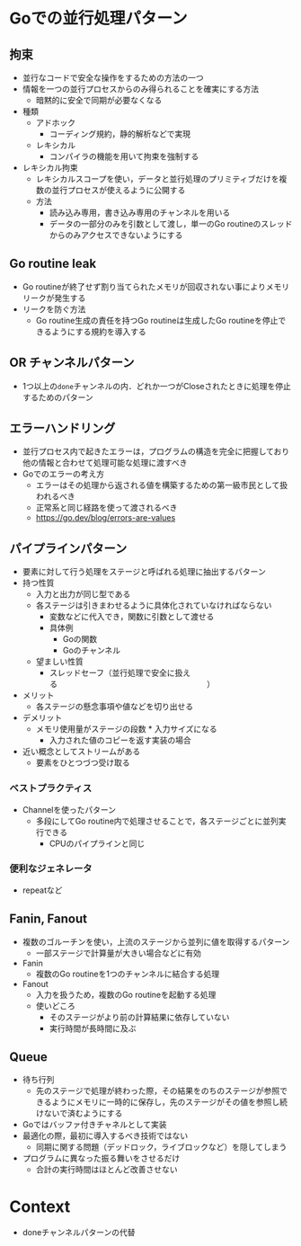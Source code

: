 # Goでの並行処理パターン

## 拘束
- 並行なコードで安全な操作をするための方法の一つ
- 情報を一つの並行プロセスからのみ得られることを確実にする方法
    - 暗黙的に安全で同期が必要なくなる
- 種類
    - アドホック
        - コーディング規約，静的解析などで実現
    - レキシカル
        - コンパイラの機能を用いて拘束を強制する
- レキシカル拘束
    - レキシカルスコープを使い，データと並行処理のプリミティブだけを複数の並行プロセスが使えるように公開する
    - 方法
        - 読み込み専用，書き込み専用のチャンネルを用いる
        - データの一部分のみを引数として渡し，単一のGo routineのスレッドからのみアクセスできないようにする

## Go routine leak
- Go routineが終了せず割り当てられたメモリが回収されない事によりメモリリークが発生する
- リークを防ぐ方法
    - Go routine生成の責任を持つGo routineは生成したGo routineを停止できるようにする規約を導入する

## OR チャンネルパターン
- 1つ以上の`done`チャンネルの内．どれか一つがCloseされたときに処理を停止するためのパターン

## エラーハンドリング
- 並行プロセス内で起きたエラーは，プログラムの構造を完全に把握しており他の情報と合わせて処理可能な処理に渡すべき
- Goでのエラーの考え方
    - エラーはその処理から返される値を構築するための第一級市民として扱われるべき
    - 正常系と同じ経路を使って渡されるべき
    - https://go.dev/blog/errors-are-values


## パイプラインパターン
- 要素に対して行う処理をステージと呼ばれる処理に抽出するパターン
- 持つ性質
    - 入力と出力が同じ型である
    - 各ステージは引きまわせるように具体化されていなければならない
        - 変数などに代入でき，関数に引数として渡せる
        - 具体例
            - Goの関数
            - Goのチャンネル
    - 望ましい性質
        - スレッドセーフ（並行処理で安全に扱える　　　　　　　　　　　　　　　　　　　）
- メリット
    - 各ステージの懸念事項や値などを切り出せる
- デメリット
    - メモリ使用量がステージの段数 * 入力サイズになる
        - 入力された値のコピーを返す実装の場合
- 近い概念としてストリームがある
    - 要素をひとつづつ受け取る

### ベストプラクティス
- Channelを使ったパターン
    - 多段にしてGo routine内で処理させることで，各ステージごとに並列実行できる
        - CPUのパイプラインと同じ

### 便利なジェネレータ
- repeatなど

## Fanin, Fanout
- 複数のゴルーチンを使い，上流のステージから並列に値を取得するパターン
    - 一部ステージで計算量が大きい場合などに有効
- Fanin
    - 複数のGo routineを1つのチャンネルに結合する処理
- Fanout
    - 入力を扱うため，複数のGo routineを起動する処理
    - 使いどころ
        - そのステージがより前の計算結果に依存していない
        - 実行時間が長時間に及ぶ

## Queue
- 待ち行列
    - 先のステージで処理が終わった際，その結果をのちのステージが参照できるようにメモリに一時的に保存し，先のステージがその値を参照し続けないで済むようにする
- Goではバッファ付きチャネルとして実装
- 最適化の際，最初に導入するべき技術ではない
    - 同期に関する問題（デッドロック，ライブロックなど）を隠してしまう
- プログラムに異なった振る舞いをさせるだけ
    - 合計の実行時間はほとんど改善させない

# Context
- doneチャンネルパターンの代替

